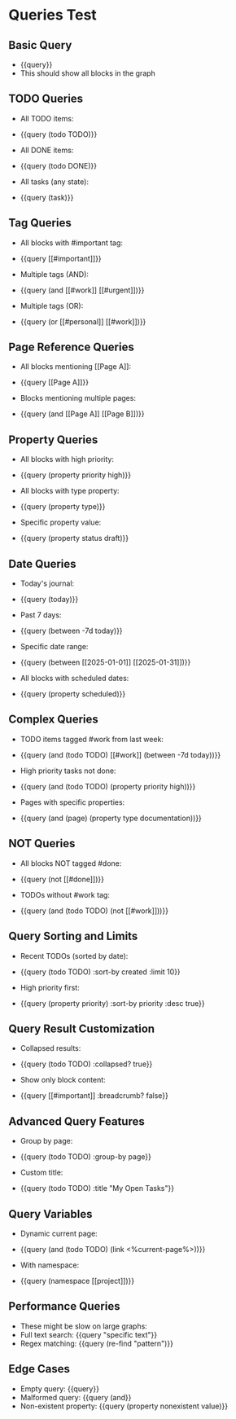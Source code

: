 # Queries Test

## Basic Query
- {{query}}
- This should show all blocks in the graph

## TODO Queries
- All TODO items:
- {{query (todo TODO)}}

- All DONE items:
- {{query (todo DONE)}}

- All tasks (any state):
- {{query (task)}}

## Tag Queries
- All blocks with #important tag:
- {{query [[#important]]}}

- Multiple tags (AND):
- {{query (and [[#work]] [[#urgent]])}}

- Multiple tags (OR):
- {{query (or [[#personal]] [[#work]])}}

## Page Reference Queries
- All blocks mentioning [[Page A]]:
- {{query [[Page A]]}}

- Blocks mentioning multiple pages:
- {{query (and [[Page A]] [[Page B]])}}

## Property Queries
- All blocks with high priority:
- {{query (property priority high)}}

- All blocks with type property:
- {{query (property type)}}

- Specific property value:
- {{query (property status draft)}}

## Date Queries
- Today's journal:
- {{query (today)}}

- Past 7 days:
- {{query (between -7d today)}}

- Specific date range:
- {{query (between [[2025-01-01]] [[2025-01-31]])}}

- All blocks with scheduled dates:
- {{query (property scheduled)}}

## Complex Queries
- TODO items tagged #work from last week:
- {{query (and (todo TODO) [[#work]] (between -7d today))}}

- High priority tasks not done:
- {{query (and (todo TODO) (property priority high))}}

- Pages with specific properties:
- {{query (and (page) (property type documentation))}}

## NOT Queries
- All blocks NOT tagged #done:
- {{query (not [[#done]])}}

- TODOs without #work tag:
- {{query (and (todo TODO) (not [[#work]]))}}

## Query Sorting and Limits
- Recent TODOs (sorted by date):
- {{query (todo TODO) :sort-by created :limit 10}}

- High priority first:
- {{query (property priority) :sort-by priority :desc true}}

## Query Result Customization
- Collapsed results:
- {{query (todo TODO) :collapsed? true}}

- Show only block content:
- {{query [[#important]] :breadcrumb? false}}

## Advanced Query Features
- Group by page:
- {{query (todo TODO) :group-by page}}

- Custom title:
- {{query (todo TODO) :title "My Open Tasks"}}

## Query Variables
- Dynamic current page:
- {{query (and (todo TODO) (link <%current-page%>))}}

- With namespace:
- {{query (namespace [[project]])}}

## Performance Queries
- These might be slow on large graphs:
- Full text search: {{query "specific text"}}
- Regex matching: {{query (re-find "pattern")}}

## Edge Cases
- Empty query: {{query}}
- Malformed query: {{query (and}}
- Non-existent property: {{query (property nonexistent value)}}